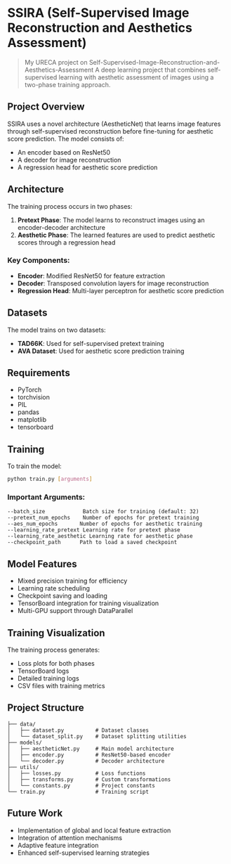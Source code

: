 # SSIRA (Self-Supervised Image Reconstruction and Aesthetics Assessment)
> My URECA project on Self-Supervised-Image-Reconstruction-and-Aesthetics-Assessment
A deep learning project that combines self-supervised learning with aesthetic assessment of images using a two-phase training approach.

## Project Overview

SSIRA uses a novel architecture (AestheticNet) that learns image features through self-supervised reconstruction before fine-tuning for aesthetic score prediction. The model consists of:
- An encoder based on ResNet50
- A decoder for image reconstruction
- A regression head for aesthetic score prediction

## Architecture

The training process occurs in two phases:
1. **Pretext Phase**: The model learns to reconstruct images using an encoder-decoder architecture
2. **Aesthetic Phase**: The learned features are used to predict aesthetic scores through a regression head

### Key Components:
- **Encoder**: Modified ResNet50 for feature extraction
- **Decoder**: Transposed convolution layers for image reconstruction
- **Regression Head**: Multi-layer perceptron for aesthetic score prediction

## Datasets

The model trains on two datasets:
- **TAD66K**: Used for self-supervised pretext training
- **AVA Dataset**: Used for aesthetic score prediction training

## Requirements

- PyTorch
- torchvision
- PIL
- pandas
- matplotlib
- tensorboard

## Training

To train the model:

```bash
python train.py [arguments]
```

### Important Arguments:
```
--batch_size            Batch size for training (default: 32)
--pretext_num_epochs    Number of epochs for pretext training
--aes_num_epochs       Number of epochs for aesthetic training
--learning_rate_pretext Learning rate for pretext phase
--learning_rate_aesthetic Learning rate for aesthetic phase
--checkpoint_path      Path to load a saved checkpoint
```

## Model Features

- Mixed precision training for efficiency
- Learning rate scheduling
- Checkpoint saving and loading
- TensorBoard integration for training visualization
- Multi-GPU support through DataParallel

## Training Visualization

The training process generates:
- Loss plots for both phases
- TensorBoard logs
- Detailed training logs
- CSV files with training metrics

## Project Structure

```
├── data/
│   ├── dataset.py          # Dataset classes
│   └── dataset_split.py    # Dataset splitting utilities
├── models/
│   ├── aestheticNet.py     # Main model architecture
│   ├── encoder.py          # ResNet50-based encoder
│   └── decoder.py          # Decoder architecture
├── utils/
│   ├── losses.py           # Loss functions
│   ├── transforms.py       # Custom transformations
│   └── constants.py        # Project constants
└── train.py                # Training script
```

## Future Work

- Implementation of global and local feature extraction
- Integration of attention mechanisms
- Adaptive feature integration
- Enhanced self-supervised learning strategies
